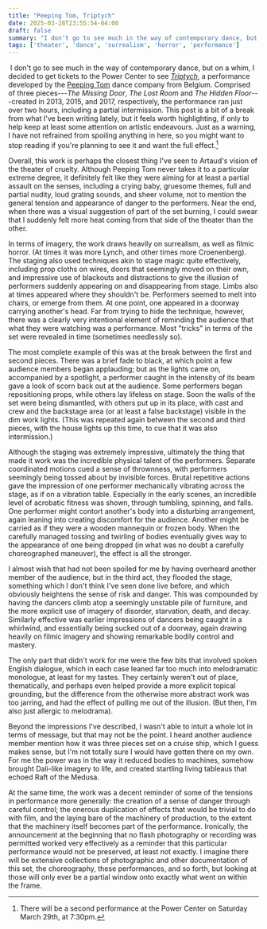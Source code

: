 ```yaml
---
title: "Peeping Tom, Triptych"
date: 2025-03-28T23:55:54-04:00
draft: false
summary: "I don't go to see much in the way of contemporary dance, but on a whim, I decided to get tickets to the Power Center to see *Triptych*, a performance developed by the Peeping Tom dance company from Belgium. Comprised of three pieces---*The Missing Door*, *The Lost Room* and *The Hidden Floor*---created in 2013, 2015, and 2017, respectively, the performance ran just over two hours, including a partial intermission. This post is a bit of a break from what I've been writing lately, but it feels worth highlighting, if only to help keep at least some attention on artistic endeavours. Just as a warning, I have not refrained from spoiling anything in here, so you might want to stop reading if you're planning to see it and want the full effect."
tags: ['theater', 'dance', 'surrealism', 'horror', 'performance']
---
```


​
I don't go to see much in the way of contemporary dance, but on a whim, I decided to get tickets to the Power Center to see [*Triptych*](https://ums.org/performance/peeping-tom-triptych/), a performance developed by the [Peeping Tom](https://www.peepingtom.be/en) dance company from Belgium. Comprised of three pieces---*The Missing Door*, *The Lost Room* and *The Hidden Floor*---created in 2013, 2015, and 2017, respectively, the performance ran just over two hours, including a partial intermission. This post is a bit of a break from what I've been writing lately, but it feels worth highlighting, if only to help keep at least some attention on artistic endeavours. Just as a warning, I have not refrained from spoiling anything in here, so you might want to stop reading if you're planning to see it and want the full effect.[^1]

Overall, this work is perhaps the closest thing I've seen to Artaud's vision of the theater of cruelty. Although Peeping Tom never takes it to a particular extreme degree, it definitely felt like they were aiming for at least a partial assault on the senses, including a crying baby, gruesome themes, full and partial nudity, loud grating sounds, and sheer volume, not to mention the general tension and appearance of danger to the performers. Near the end, when there was a visual suggestion of part of the set burning, I could swear that I suddenly felt more heat coming from that side of the theater than the other.

In terms of imagery, the work draws heavily on surrealism, as well as filmic horror. (At times it was more Lynch, and other times more Croenenberg).  The staging also used techniques akin to stage magic quite effectively, including prop cloths on wires, doors that seemingly moved on their own, and impressive use of blackouts and distractions to give the illusion of performers suddenly appearing on and disappearing from stage. Limbs also at times appeared where they shouldn't be. Performers seemed to melt into chairs, or emerge from them. At one point, one appeared in a doorway carrying another's head. Far from trying to hide the technique, however, there was a clearly very intentional element of reminding the audience that what they were watching was a performance. Most "tricks" in terms of the set were revealed in time (sometimes needlessly so).

The most complete example of this was at the break between the first and second pieces. There was a brief fade to black, at which point a few audience members began applauding; but as the lights came on, accompanied by a spotlight, a performer caught in the intensity of its beam gave a look of scorn back out at the audience. Some performers began repositioning props, while others lay lifeless on stage. Soon the walls of the set were being dismantled, with others put up in its place, with cast and crew and the backstage area (or at least a false backstage) visible in the dim work lights. (This was repeated again between the second and third pieces, with the house lights up this time, to cue that it was also intermission.)

Although the staging was extremely impressive, ultimately the thing that made it work was the incredible physical talent of the performers. Separate coordinated motions cued a sense of thrownness, with performers seemingly being tossed about by invisible forces. Brutal repetitive actions gave the impression of one performer mechanically vibrating across the stage, as if on a vibration table. Especially in the early scenes, an incredible level of acrobatic fitness was shown, through tumbling, spinning, and falls. One performer might contort another's body into a disturbing arrangement, again leaning into creating discomfort for the audience. Another might be carried as if they were a wooden mannequin or frozen body. When the carefully managed tossing and twirling of bodies eventually gives way to the appearance of one being dropped (in what was no doubt a carefully choreographed maneuver), the effect is all the stronger.

I almost wish that had not been spoiled for me by having overheard another member of the audience, but in the third act, they flooded the stage, something which I don't think I've seen done live before, and which obviously heightens the sense of risk and danger. This was compounded by having the dancers climb atop a seemingly unstable pile of furniture, and the more explicit use of imagery of disorder, starvation, death, and decay. Similarly effective was earlier impressions of dancers being caught in a whirlwind, and essentially being sucked out of a doorway, again drawing heavily on filmic imagery and showing remarkable bodily control and mastery.

The only part that didn't work for me were the few bits that involved spoken English dialogue, which in each case leaned far too much into melodramatic monologue, at least for my tastes. They certainly weren't out of place, thematically, and perhaps even helped provide a more explicit topical grounding, but the difference from the otherwise more abstract work was too jarring, and had the effect of pulling me out of the illusion. (But then, I'm also just allergic to melodrama).

Beyond the impressions I've described, I wasn't able to intuit a whole lot in terms of message, but that may not be the point. I heard another audience member mention how it was three pieces set on a cruise ship, which I guess makes sense, but I'm not totally sure I would have gotten there on my own. For me the power was in the way it reduced bodies to machines, somehow brought Dali-like imagery to life, and created startling living tableaus that echoed Raft of the Medusa.

At the same time, the work was a decent reminder of some of the tensions in performance more generally: the creation of a sense of danger through careful control; the onerous duplication of effects that would be trivial to do with film, and the laying bare of the machinery of production, to the extent that the machinery itself becomes part of the performance. Ironically, the announcement at the beginning that no flash photography or recording was permitted worked very effectively as a reminder that this particular performance would not be preserved, at least not exactly. I imagine there will be extensive collections of photographic and other documentation of this set, the choreography, these performances, and so forth, but looking at those will only ever be a partial window onto exactly what went on within the frame.

[^1]: There will be a second performance at the Power Center on Saturday March 29th, at 7:30pm.
